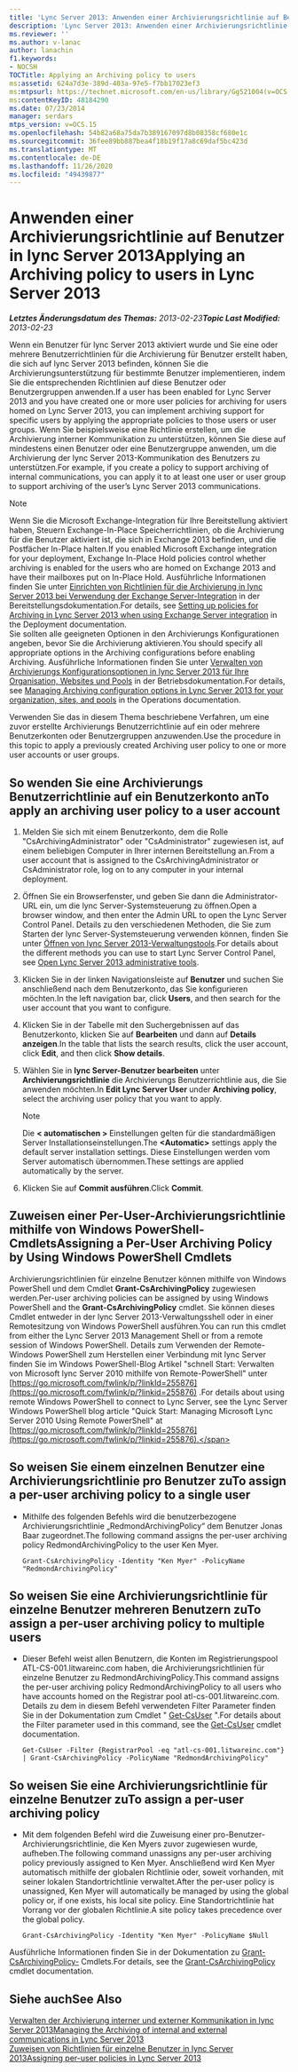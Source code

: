 ```yaml
---
title: 'Lync Server 2013: Anwenden einer Archivierungsrichtlinie auf Benutzer'
description: 'Lync Server 2013: Anwenden einer Archivierungsrichtlinie auf Benutzer.'
ms.reviewer: ''
ms.author: v-lanac
author: lanachin
f1.keywords:
- NOCSH
TOCTitle: Applying an Archiving policy to users
ms:assetid: 624a7d3e-389d-403a-97e5-f7bb17023ef3
ms:mtpsurl: https://technet.microsoft.com/en-us/library/Gg521004(v=OCS.15)
ms:contentKeyID: 48184290
ms.date: 07/23/2014
manager: serdars
mtps_version: v=OCS.15
ms.openlocfilehash: 54b82a68a75da7b389167097d8b08358cf680e1c
ms.sourcegitcommit: 36fee89bb887bea4f18b19f17a8c69daf5bc423d
ms.translationtype: MT
ms.contentlocale: de-DE
ms.lasthandoff: 11/26/2020
ms.locfileid: "49439877"
---
```

# <a name="applying-an-archiving-policy-to-users-in-lync-server-2013"></a><span data-ttu-id="28ae6-103">Anwenden einer Archivierungsrichtlinie auf Benutzer in lync Server 2013</span><span class="sxs-lookup"><span data-stu-id="28ae6-103">Applying an Archiving policy to users in Lync Server 2013</span></span>

<div data-xmlns="http://www.w3.org/1999/xhtml">

<div class="topic" data-xmlns="http://www.w3.org/1999/xhtml" data-msxsl="urn:schemas-microsoft-com:xslt" data-cs="https://msdn.microsoft.com/">

<div data-asp="https://msdn2.microsoft.com/asp">



</div>

<div id="mainSection">

<div id="mainBody"><span data-ttu-id="28ae6-104">

<span> </span></span><span class="sxs-lookup"><span data-stu-id="28ae6-104">

<span> </span></span></span>

<span data-ttu-id="28ae6-105">_**Letztes Änderungsdatum des Themas:** 2013-02-23_</span><span class="sxs-lookup"><span data-stu-id="28ae6-105">_**Topic Last Modified:** 2013-02-23_</span></span>

<span data-ttu-id="28ae6-106">Wenn ein Benutzer für lync Server 2013 aktiviert wurde und Sie eine oder mehrere Benutzerrichtlinien für die Archivierung für Benutzer erstellt haben, die sich auf lync Server 2013 befinden, können Sie die Archivierungsunterstützung für bestimmte Benutzer implementieren, indem Sie die entsprechenden Richtlinien auf diese Benutzer oder Benutzergruppen anwenden.</span><span class="sxs-lookup"><span data-stu-id="28ae6-106">If a user has been enabled for Lync Server 2013 and you have created one or more user policies for archiving for users homed on Lync Server 2013, you can implement archiving support for specific users by applying the appropriate policies to those users or user groups.</span></span> <span data-ttu-id="28ae6-107">Wenn Sie beispielsweise eine Richtlinie erstellen, um die Archivierung interner Kommunikation zu unterstützen, können Sie diese auf mindestens einen Benutzer oder eine Benutzergruppe anwenden, um die Archivierung der lync Server 2013-Kommunikation des Benutzers zu unterstützen.</span><span class="sxs-lookup"><span data-stu-id="28ae6-107">For example, if you create a policy to support archiving of internal communications, you can apply it to at least one user or user group to support archiving of the user’s Lync Server 2013 communications.</span></span>

<div>


> [!NOTE]  
> <span data-ttu-id="28ae6-108">Wenn Sie die Microsoft Exchange-Integration für Ihre Bereitstellung aktiviert haben, Steuern Exchange-In-Place Speicherrichtlinien, ob die Archivierung für die Benutzer aktiviert ist, die sich in Exchange 2013 befinden, und die Postfächer In-Place halten.</span><span class="sxs-lookup"><span data-stu-id="28ae6-108">If you enabled Microsoft Exchange integration for your deployment, Exchange In-Place Hold policies control whether archiving is enabled for the users who are homed on Exchange 2013 and have their mailboxes put on In-Place Hold.</span></span> <span data-ttu-id="28ae6-109">Ausführliche Informationen finden Sie unter <A href="lync-server-2013-setting-up-policies-for-archiving-when-using-exchange-server-integration.md">Einrichten von Richtlinien für die Archivierung in lync Server 2013 bei Verwendung der Exchange Server-Integration</A> in der Bereitstellungsdokumentation.</span><span class="sxs-lookup"><span data-stu-id="28ae6-109">For details, see <A href="lync-server-2013-setting-up-policies-for-archiving-when-using-exchange-server-integration.md">Setting up policies for Archiving in Lync Server 2013 when using Exchange Server integration</A> in the Deployment documentation.</span></span><BR><span data-ttu-id="28ae6-110">Sie sollten alle geeigneten Optionen in den Archivierungs Konfigurationen angeben, bevor Sie die Archivierung aktivieren.</span><span class="sxs-lookup"><span data-stu-id="28ae6-110">You should specify all appropriate options in the Archiving configurations before enabling Archiving.</span></span> <span data-ttu-id="28ae6-111">Ausführliche Informationen finden Sie unter <A href="lync-server-2013-managing-archiving-configuration-options-for-your-organization-sites-and-pools.md">Verwalten von Archivierungs Konfigurationsoptionen in lync Server 2013 für Ihre Organisation, Websites und Pools</A> in der Betriebsdokumentation.</span><span class="sxs-lookup"><span data-stu-id="28ae6-111">For details, see <A href="lync-server-2013-managing-archiving-configuration-options-for-your-organization-sites-and-pools.md">Managing Archiving configuration options in Lync Server 2013 for your organization, sites, and pools</A> in the Operations documentation.</span></span>



</div>

<span data-ttu-id="28ae6-112">Verwenden Sie das in diesem Thema beschriebene Verfahren, um eine zuvor erstellte Archivierungs Benutzerrichtlinie auf ein oder mehrere Benutzerkonten oder Benutzergruppen anzuwenden.</span><span class="sxs-lookup"><span data-stu-id="28ae6-112">Use the procedure in this topic to apply a previously created Archiving user policy to one or more user accounts or user groups.</span></span>

<div>

## <a name="to-apply-an-archiving-user-policy-to-a-user-account"></a><span data-ttu-id="28ae6-113">So wenden Sie eine Archivierungs Benutzerrichtlinie auf ein Benutzerkonto an</span><span class="sxs-lookup"><span data-stu-id="28ae6-113">To apply an archiving user policy to a user account</span></span>

1.  <span data-ttu-id="28ae6-114">Melden Sie sich mit einem Benutzerkonto, dem die Rolle "CsArchivingAdministrator" oder "CsAdministrator" zugewiesen ist, auf einem beliebigen Computer in Ihrer internen Bereitstellung an.</span><span class="sxs-lookup"><span data-stu-id="28ae6-114">From a user account that is assigned to the CsArchivingAdministrator or CsAdministrator role, log on to any computer in your internal deployment.</span></span>

2.  <span data-ttu-id="28ae6-115">Öffnen Sie ein Browserfenster, und geben Sie dann die Administrator-URL ein, um die lync Server-Systemsteuerung zu öffnen.</span><span class="sxs-lookup"><span data-stu-id="28ae6-115">Open a browser window, and then enter the Admin URL to open the Lync Server Control Panel.</span></span> <span data-ttu-id="28ae6-116">Details zu den verschiedenen Methoden, die Sie zum Starten der lync Server-Systemsteuerung verwenden können, finden Sie unter [Öffnen von lync Server 2013-Verwaltungstools](lync-server-2013-open-lync-server-administrative-tools.md).</span><span class="sxs-lookup"><span data-stu-id="28ae6-116">For details about the different methods you can use to start Lync Server Control Panel, see [Open Lync Server 2013 administrative tools](lync-server-2013-open-lync-server-administrative-tools.md).</span></span>

3.  <span data-ttu-id="28ae6-117">Klicken Sie in der linken Navigationsleiste auf **Benutzer** und suchen Sie anschließend nach dem Benutzerkonto, das Sie konfigurieren möchten.</span><span class="sxs-lookup"><span data-stu-id="28ae6-117">In the left navigation bar, click **Users**, and then search for the user account that you want to configure.</span></span>

4.  <span data-ttu-id="28ae6-118">Klicken Sie in der Tabelle mit den Suchergebnissen auf das Benutzerkonto, klicken Sie auf **Bearbeiten** und dann auf **Details anzeigen**.</span><span class="sxs-lookup"><span data-stu-id="28ae6-118">In the table that lists the search results, click the user account, click **Edit**, and then click **Show details**.</span></span>

5.  <span data-ttu-id="28ae6-119">Wählen Sie in **lync Server-Benutzer bearbeiten** unter **Archivierungsrichtlinie** die Archivierungs Benutzerrichtlinie aus, die Sie anwenden möchten.</span><span class="sxs-lookup"><span data-stu-id="28ae6-119">In **Edit Lync Server User** under **Archiving policy**, select the archiving user policy that you want to apply.</span></span>
    
    <div>
    

    > [!NOTE]  
    > <span data-ttu-id="28ae6-120">Die <STRONG> &lt; automatischen &gt; </STRONG> Einstellungen gelten für die standardmäßigen Server Installationseinstellungen.</span><span class="sxs-lookup"><span data-stu-id="28ae6-120">The <STRONG>&lt;Automatic&gt;</STRONG> settings apply the default server installation settings.</span></span> <span data-ttu-id="28ae6-121">Diese Einstellungen werden vom Server automatisch übernommen.</span><span class="sxs-lookup"><span data-stu-id="28ae6-121">These settings are applied automatically by the server.</span></span>

    
    </div>

6.  <span data-ttu-id="28ae6-122">Klicken Sie auf **Commit ausführen**.</span><span class="sxs-lookup"><span data-stu-id="28ae6-122">Click **Commit**.</span></span>

</div>

<div>

## <a name="assigning-a-per-user-archiving-policy-by-using-windows-powershell-cmdlets"></a><span data-ttu-id="28ae6-123">Zuweisen einer Per-User-Archivierungsrichtlinie mithilfe von Windows PowerShell-Cmdlets</span><span class="sxs-lookup"><span data-stu-id="28ae6-123">Assigning a Per-User Archiving Policy by Using Windows PowerShell Cmdlets</span></span>

<span data-ttu-id="28ae6-124">Archivierungsrichtlinien für einzelne Benutzer können mithilfe von Windows PowerShell und dem Cmdlet **Grant-CsArchivingPolicy** zugewiesen werden.</span><span class="sxs-lookup"><span data-stu-id="28ae6-124">Per-user archiving policies can be assigned by using Windows PowerShell and the **Grant-CsArchivingPolicy** cmdlet.</span></span> <span data-ttu-id="28ae6-125">Sie können dieses Cmdlet entweder in der lync Server 2013-Verwaltungsshell oder in einer Remotesitzung von Windows PowerShell ausführen.</span><span class="sxs-lookup"><span data-stu-id="28ae6-125">You can run this cmdlet from either the Lync Server 2013 Management Shell or from a remote session of Windows PowerShell.</span></span> <span data-ttu-id="28ae6-126">Details zum Verwenden der Remote-Windows PowerShell zum Herstellen einer Verbindung mit lync Server finden Sie im Windows PowerShell-Blog Artikel "schnell Start: Verwalten von Microsoft lync Server 2010 mithilfe von Remote-PowerShell" unter [https://go.microsoft.com/fwlink/p/?linkId=255876](https://go.microsoft.com/fwlink/p/?linkid=255876) .</span><span class="sxs-lookup"><span data-stu-id="28ae6-126">For details about using remote Windows PowerShell to connect to Lync Server, see the Lync Server Windows PowerShell blog article "Quick Start: Managing Microsoft Lync Server 2010 Using Remote PowerShell" at [https://go.microsoft.com/fwlink/p/?linkId=255876](https://go.microsoft.com/fwlink/p/?linkid=255876).</span></span>

<div>

## <a name="to-assign-a-per-user-archiving-policy-to-a-single-user"></a><span data-ttu-id="28ae6-127">So weisen Sie einem einzelnen Benutzer eine Archivierungsrichtlinie pro Benutzer zu</span><span class="sxs-lookup"><span data-stu-id="28ae6-127">To assign a per-user archiving policy to a single user</span></span>

  - <span data-ttu-id="28ae6-128">Mithilfe des folgenden Befehls wird die benutzerbezogene Archivierungsrichtlinie „RedmondArchivingPolicy“ dem Benutzer Jonas Baar zugeordnet.</span><span class="sxs-lookup"><span data-stu-id="28ae6-128">The following command assigns the per-user archiving policy RedmondArchivingPolicy to the user Ken Myer.</span></span>
    
        Grant-CsArchivingPolicy -Identity "Ken Myer" -PolicyName "RedmondArchivingPolicy"

</div>

<div>

## <a name="to-assign-a-per-user-archiving-policy-to-multiple-users"></a><span data-ttu-id="28ae6-129">So weisen Sie eine Archivierungsrichtlinie für einzelne Benutzer mehreren Benutzern zu</span><span class="sxs-lookup"><span data-stu-id="28ae6-129">To assign a per-user archiving policy to multiple users</span></span>

  - <span data-ttu-id="28ae6-130">Dieser Befehl weist allen Benutzern, die Konten im Registrierungspool ATL-CS-001.litwareinc.com haben, die Archivierungsrichtlinien für einzelne Benutzer zu RedmondArchivingPolicy.</span><span class="sxs-lookup"><span data-stu-id="28ae6-130">This command assigns the per-user archiving policy RedmondArchivingPolicy to all users who have accounts homed on the Registrar pool atl-cs-001.litwareinc.com.</span></span> <span data-ttu-id="28ae6-131">Details zu dem in diesem Befehl verwendeten Filter Parameter finden Sie in der Dokumentation zum Cmdlet " [Get-CsUser](https://docs.microsoft.com/powershell/module/skype/Get-CsUser) ".</span><span class="sxs-lookup"><span data-stu-id="28ae6-131">For details about the Filter parameter used in this command, see the [Get-CsUser](https://docs.microsoft.com/powershell/module/skype/Get-CsUser) cmdlet documentation.</span></span>
    
        Get-CsUser -Filter {RegistrarPool -eq "atl-cs-001.litwareinc.com"} | Grant-CsArchivingPolicy -PolicyName "RedmondArchivingPolicy"

</div>

<div>

## <a name="to-assign-a-per-user-archiving-policy"></a><span data-ttu-id="28ae6-132">So weisen Sie eine Archivierungsrichtlinie für einzelne Benutzer zu</span><span class="sxs-lookup"><span data-stu-id="28ae6-132">To assign a per-user archiving policy</span></span>

  - <span data-ttu-id="28ae6-133">Mit dem folgenden Befehl wird die Zuweisung einer pro-Benutzer-Archivierungsrichtlinie, die Ken Myers zuvor zugewiesen wurde, aufheben.</span><span class="sxs-lookup"><span data-stu-id="28ae6-133">The following command unassigns any per-user archiving policy previously assigned to Ken Myer.</span></span> <span data-ttu-id="28ae6-134">Anschließend wird Ken Myer automatisch mithilfe der globalen Richtlinie oder, soweit vorhanden, mit seiner lokalen Standortrichtlinie verwaltet.</span><span class="sxs-lookup"><span data-stu-id="28ae6-134">After the per-user policy is unassigned, Ken Myer will automatically be managed by using the global policy or, if one exists, his local site policy.</span></span> <span data-ttu-id="28ae6-135">Eine Standortrichtlinie hat Vorrang vor der globalen Richtlinie.</span><span class="sxs-lookup"><span data-stu-id="28ae6-135">A site policy takes precedence over the global policy.</span></span>
    
        Grant-CsArchivingPolicy -Identity "Ken Myer" -PolicyName $Null

</div>

<span data-ttu-id="28ae6-136">Ausführliche Informationen finden Sie in der Dokumentation zu [Grant-CsArchivingPolicy-](https://docs.microsoft.com/powershell/module/skype/Grant-CsArchivingPolicy) Cmdlets.</span><span class="sxs-lookup"><span data-stu-id="28ae6-136">For details, see the [Grant-CsArchivingPolicy](https://docs.microsoft.com/powershell/module/skype/Grant-CsArchivingPolicy) cmdlet documentation.</span></span>

</div>

<div>

## <a name="see-also"></a><span data-ttu-id="28ae6-137">Siehe auch</span><span class="sxs-lookup"><span data-stu-id="28ae6-137">See Also</span></span>


[<span data-ttu-id="28ae6-138">Verwalten der Archivierung interner und externer Kommunikation in lync Server 2013</span><span class="sxs-lookup"><span data-stu-id="28ae6-138">Managing the Archiving of internal and external communications in Lync Server 2013</span></span>](lync-server-2013-managing-the-archiving-of-internal-and-external-communications.md)  
[<span data-ttu-id="28ae6-139">Zuweisen von Richtlinien für einzelne Benutzer in lync Server 2013</span><span class="sxs-lookup"><span data-stu-id="28ae6-139">Assigning per-user policies in Lync Server 2013</span></span>](lync-server-2013-assigning-per-user-policies.md)  
  

<span data-ttu-id="28ae6-140"></div>

</div>

<span> </span>

</div>

</div>

</span><span class="sxs-lookup"><span data-stu-id="28ae6-140"></div>

</div>

<span> </span>

</div>

</div>

</span></span></div>


